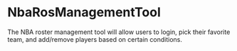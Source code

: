 # NbaRosManagementTool


The NBA roster management tool will allow users to login, pick their favorite team, and add/remove players based on certain conditions. 
